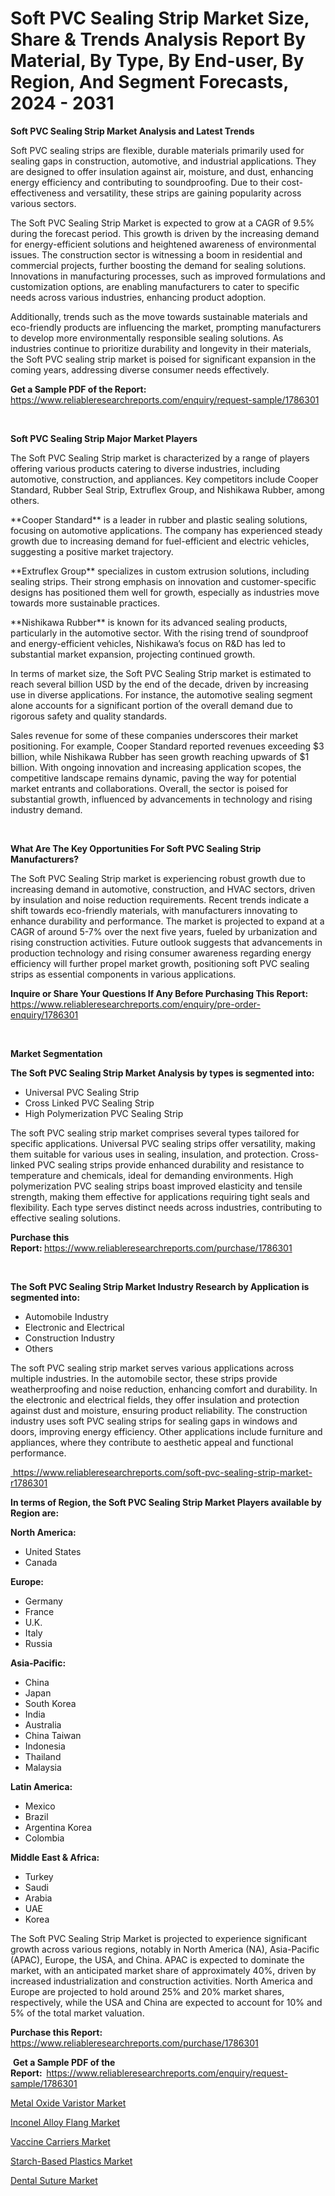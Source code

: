 <p><h1>Soft PVC Sealing Strip Market Size, Share & Trends Analysis Report By Material, By Type, By End-user, By Region, And Segment Forecasts, 2024 - 2031</h1></p><p><strong>Soft PVC Sealing Strip Market Analysis and Latest Trends</strong></p>
<p><p>Soft PVC sealing strips are flexible, durable materials primarily used for sealing gaps in construction, automotive, and industrial applications. They are designed to offer insulation against air, moisture, and dust, enhancing energy efficiency and contributing to soundproofing. Due to their cost-effectiveness and versatility, these strips are gaining popularity across various sectors.</p><p>The Soft PVC Sealing Strip Market is expected to grow at a CAGR of 9.5% during the forecast period. This growth is driven by the increasing demand for energy-efficient solutions and heightened awareness of environmental issues. The construction sector is witnessing a boom in residential and commercial projects, further boosting the demand for sealing solutions. Innovations in manufacturing processes, such as improved formulations and customization options, are enabling manufacturers to cater to specific needs across various industries, enhancing product adoption.</p><p>Additionally, trends such as the move towards sustainable materials and eco-friendly products are influencing the market, prompting manufacturers to develop more environmentally responsible sealing solutions. As industries continue to prioritize durability and longevity in their materials, the Soft PVC sealing strip market is poised for significant expansion in the coming years, addressing diverse consumer needs effectively.</p></p>
<p><strong>Get a Sample PDF of the Report:&nbsp;</strong> <a href="https://www.reliableresearchreports.com/enquiry/request-sample/1786301?utm_campaign=5&utm_medium=2&utm_source=Github&utm_content=ia&utm_term=19122024&utm_id=soft-pvc-sealing-strip">https://www.reliableresearchreports.com/enquiry/request-sample/1786301</a></p>
<p>&nbsp;</p>
<p><strong>Soft PVC Sealing Strip Major Market Players</strong></p>
<p><p>The Soft PVC Sealing Strip market is characterized by a range of players offering various products catering to diverse industries, including automotive, construction, and appliances. Key competitors include Cooper Standard, Rubber Seal Strip, Extruflex Group, and Nishikawa Rubber, among others.</p><p>**Cooper Standard** is a leader in rubber and plastic sealing solutions, focusing on automotive applications. The company has experienced steady growth due to increasing demand for fuel-efficient and electric vehicles, suggesting a positive market trajectory.</p><p>**Extruflex Group** specializes in custom extrusion solutions, including sealing strips. Their strong emphasis on innovation and customer-specific designs has positioned them well for growth, especially as industries move towards more sustainable practices.</p><p>**Nishikawa Rubber** is known for its advanced sealing products, particularly in the automotive sector. With the rising trend of soundproof and energy-efficient vehicles, Nishikawa’s focus on R&D has led to substantial market expansion, projecting continued growth.</p><p>In terms of market size, the Soft PVC Sealing Strip market is estimated to reach several billion USD by the end of the decade, driven by increasing use in diverse applications. For instance, the automotive sealing segment alone accounts for a significant portion of the overall demand due to rigorous safety and quality standards.</p><p>Sales revenue for some of these companies underscores their market positioning. For example, Cooper Standard reported revenues exceeding $3 billion, while Nishikawa Rubber has seen growth reaching upwards of $1 billion. With ongoing innovation and increasing application scopes, the competitive landscape remains dynamic, paving the way for potential market entrants and collaborations. Overall, the sector is poised for substantial growth, influenced by advancements in technology and rising industry demand.</p></p>
<p>&nbsp;</p>
<p><strong>What Are The Key Opportunities For Soft PVC Sealing Strip Manufacturers?</strong></p>
<p><p>The Soft PVC Sealing Strip market is experiencing robust growth due to increasing demand in automotive, construction, and HVAC sectors, driven by insulation and noise reduction requirements. Recent trends indicate a shift towards eco-friendly materials, with manufacturers innovating to enhance durability and performance. The market is projected to expand at a CAGR of around 5-7% over the next five years, fueled by urbanization and rising construction activities. Future outlook suggests that advancements in production technology and rising consumer awareness regarding energy efficiency will further propel market growth, positioning soft PVC sealing strips as essential components in various applications.</p></p>
<p><strong>Inquire or Share Your Questions If Any Before Purchasing This Report:</strong> <a href="https://www.reliableresearchreports.com/enquiry/pre-order-enquiry/1786301?utm_campaign=5&utm_medium=2&utm_source=Github&utm_content=ia&utm_term=19122024&utm_id=soft-pvc-sealing-strip">https://www.reliableresearchreports.com/enquiry/pre-order-enquiry/1786301</a></p>
<p>&nbsp;</p>
<p><strong>Market Segmentation</strong></p>
<p><strong>The Soft PVC Sealing Strip Market Analysis by types is segmented into:</strong></p>
<p><ul><li>Universal PVC Sealing Strip</li><li>Cross Linked PVC Sealing Strip</li><li>High Polymerization PVC Sealing Strip</li></ul></p>
<p><p>The soft PVC sealing strip market comprises several types tailored for specific applications. Universal PVC sealing strips offer versatility, making them suitable for various uses in sealing, insulation, and protection. Cross-linked PVC sealing strips provide enhanced durability and resistance to temperature and chemicals, ideal for demanding environments. High polymerization PVC sealing strips boast improved elasticity and tensile strength, making them effective for applications requiring tight seals and flexibility. Each type serves distinct needs across industries, contributing to effective sealing solutions.</p></p>
<p><strong>Purchase this Report:&nbsp;</strong><a href="https://www.reliableresearchreports.com/purchase/1786301?utm_campaign=5&utm_medium=2&utm_source=Github&utm_content=ia&utm_term=19122024&utm_id=soft-pvc-sealing-strip">https://www.reliableresearchreports.com/purchase/1786301</a></p>
<p>&nbsp;</p>
<p><strong>The Soft PVC Sealing Strip Market Industry Research by Application is segmented into:</strong></p>
<p><ul><li>Automobile Industry</li><li>Electronic and Electrical</li><li>Construction Industry</li><li>Others</li></ul></p>
<p><p>The soft PVC sealing strip market serves various applications across multiple industries. In the automobile sector, these strips provide weatherproofing and noise reduction, enhancing comfort and durability. In the electronic and electrical fields, they offer insulation and protection against dust and moisture, ensuring product reliability. The construction industry uses soft PVC sealing strips for sealing gaps in windows and doors, improving energy efficiency. Other applications include furniture and appliances, where they contribute to aesthetic appeal and functional performance.</p></p>
<p><a href="https://www.reliableresearchreports.com/soft-pvc-sealing-strip-market-r1786301?utm_campaign=5&utm_medium=2&utm_source=Github&utm_content=ia&utm_term=19122024&utm_id=soft-pvc-sealing-strip">&nbsp;https://www.reliableresearchreports.com/soft-pvc-sealing-strip-market-r1786301</a></p>
<p><strong>In terms of Region, the Soft PVC Sealing Strip Market Players available by Region are:</strong></p>
<p>
    <p> <strong> North America: </strong>
        <ul>
            <li>United States</li>
            <li>Canada</li>
        </ul>
        </p> 
    <p> <strong> Europe: </strong>
        <ul>
            <li>Germany</li>
            <li>France</li>
            <li>U.K.</li>
            <li>Italy</li>
            <li>Russia</li>
        </ul>
        </p> 
    <p> <strong> Asia-Pacific: </strong>
        <ul>
            <li>China</li>
            <li>Japan</li>
            <li>South Korea</li>
            <li>India</li>
            <li>Australia</li>
            <li>China Taiwan</li>
            <li>Indonesia</li>
            <li>Thailand</li>
            <li>Malaysia</li>
        </ul>
        </p> 
    <p> <strong> Latin America: </strong>
        <ul>
            <li>Mexico</li>
            <li>Brazil</li>
            <li>Argentina Korea</li>
            <li>Colombia</li>
        </ul>
        </p> 
    <p> <strong> Middle East & Africa: </strong>
        <ul>
            <li>Turkey</li>
            <li>Saudi</li>
            <li>Arabia</li>
            <li>UAE</li>
            <li>Korea</li>
        </ul>
    </p>
    </p>
<p><p>The Soft PVC Sealing Strip Market is projected to experience significant growth across various regions, notably in North America (NA), Asia-Pacific (APAC), Europe, the USA, and China. APAC is expected to dominate the market, with an anticipated market share of approximately 40%, driven by increased industrialization and construction activities. North America and Europe are projected to hold around 25% and 20% market shares, respectively, while the USA and China are expected to account for 10% and 5% of the total market valuation.</p></p>
<p><strong>Purchase this Report: </strong><a href="https://www.reliableresearchreports.com/purchase/1786301?utm_campaign=5&utm_medium=2&utm_source=Github&utm_content=ia&utm_term=19122024&utm_id=soft-pvc-sealing-strip">https://www.reliableresearchreports.com/purchase/1786301</a></p>
<p>&nbsp;<strong>Get a Sample PDF of the Report:&nbsp;&nbsp;</strong><a href="https://www.reliableresearchreports.com/enquiry/request-sample/1786301?utm_campaign=5&utm_medium=2&utm_source=Github&utm_content=ia&utm_term=19122024&utm_id=soft-pvc-sealing-strip">https://www.reliableresearchreports.com/enquiry/request-sample/1786301</a></p>
<p><strong></strong></p>
<p><p><a href="https://www.linkedin.com/pulse/f-my-mkt-intel-xkfif?utm_campaign=5&utm_medium=2&utm_source=Github&utm_content=ia&utm_term=19122024&utm_id=soft-pvc-sealing-strip">Metal Oxide Varistor Market</a></p><p><a href="https://github.com/FlorianWolf90/Market-Research-Report-List-1/blob/main/inconel-alloy-flang-market.md?utm_campaign=5&utm_medium=2&utm_source=Github&utm_content=ia&utm_term=19122024&utm_id=soft-pvc-sealing-strip">Inconel Alloy Flang Market</a></p><p><a href="https://www.linkedin.com/pulse/historical-trends-future-projections-vaccine-carriers-market-u5pie?utm_campaign=5&utm_medium=2&utm_source=Github&utm_content=ia&utm_term=19122024&utm_id=soft-pvc-sealing-strip">Vaccine Carriers Market</a></p><p><a href="https://github.com/lylyparadise/Market-Research-Report-List-5/blob/main/starch-based-plastics-market.md?utm_campaign=5&utm_medium=2&utm_source=Github&utm_content=ia&utm_term=19122024&utm_id=soft-pvc-sealing-strip">Starch-Based Plastics Market</a></p><p><a href="https://www.linkedin.com/pulse/comprehensive-analysis-dental-suture-market-size-expected-cagr-fp6ue?utm_campaign=5&utm_medium=2&utm_source=Github&utm_content=ia&utm_term=19122024&utm_id=soft-pvc-sealing-strip">Dental Suture Market</a></p></p>